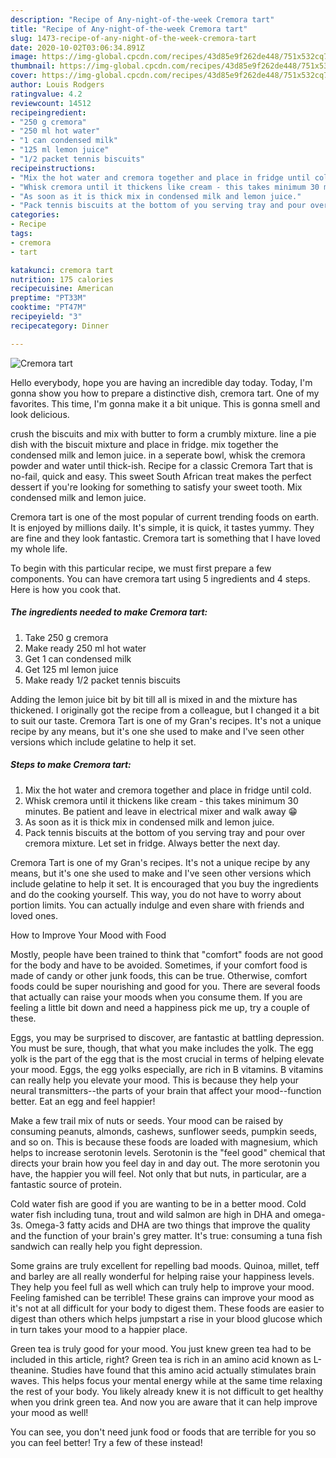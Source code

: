 ```yaml
---
description: "Recipe of Any-night-of-the-week Cremora tart"
title: "Recipe of Any-night-of-the-week Cremora tart"
slug: 1473-recipe-of-any-night-of-the-week-cremora-tart
date: 2020-10-02T03:06:34.891Z
image: https://img-global.cpcdn.com/recipes/43d85e9f262de448/751x532cq70/cremora-tart-recipe-main-photo.jpg
thumbnail: https://img-global.cpcdn.com/recipes/43d85e9f262de448/751x532cq70/cremora-tart-recipe-main-photo.jpg
cover: https://img-global.cpcdn.com/recipes/43d85e9f262de448/751x532cq70/cremora-tart-recipe-main-photo.jpg
author: Louis Rodgers
ratingvalue: 4.2
reviewcount: 14512
recipeingredient:
- "250 g cremora"
- "250 ml hot water"
- "1 can condensed milk"
- "125 ml lemon juice"
- "1/2 packet tennis biscuits"
recipeinstructions:
- "Mix the hot water and cremora together and place in fridge until cold."
- "Whisk cremora until it thickens like cream - this takes minimum 30 minutes. Be patient and leave in electrical mixer and walk away 😁"
- "As soon as it is thick mix in condensed milk and lemon juice."
- "Pack tennis biscuits at the bottom of you serving tray and pour over cremora mixture. Let set in fridge. Always better the next day."
categories:
- Recipe
tags:
- cremora
- tart

katakunci: cremora tart 
nutrition: 175 calories
recipecuisine: American
preptime: "PT33M"
cooktime: "PT47M"
recipeyield: "3"
recipecategory: Dinner

---
```



![Cremora tart](https://img-global.cpcdn.com/recipes/43d85e9f262de448/751x532cq70/cremora-tart-recipe-main-photo.jpg)

Hello everybody, hope you are having an incredible day today. Today, I'm gonna show you how to prepare a distinctive dish, cremora tart. One of my favorites. This time, I'm gonna make it a bit unique. This is gonna smell and look delicious.

crush the biscuits and mix with butter to form a crumbly mixture. line a pie dish with the biscuit mixture and place in fridge. mix together the condensed milk and lemon juice. in a seperate bowl, whisk the cremora powder and water until thick-ish. Recipe for a classic Cremora Tart that is no-fail, quick and easy. This sweet South African treat makes the perfect dessert if you&#39;re looking for something to satisfy your sweet tooth. Mix condensed milk and lemon juice.

Cremora tart is one of the most popular of current trending foods on earth. It is enjoyed by millions daily. It's simple, it is quick, it tastes yummy. They are fine and they look fantastic. Cremora tart is something that I have loved my whole life.


To begin with this particular recipe, we must first prepare a few components. You can have cremora tart using 5 ingredients and 4 steps. Here is how you cook that.

<!--inarticleads1-->

##### The ingredients needed to make Cremora tart:

1. Take 250 g cremora
1. Make ready 250 ml hot water
1. Get 1 can condensed milk
1. Get 125 ml lemon juice
1. Make ready 1/2 packet tennis biscuits


Adding the lemon juice bit by bit till all is mixed in and the mixture has thickened. I originally got the recipe from a colleague, but I changed it a bit to suit our taste. Cremora Tart is one of my Gran&#39;s recipes. It&#39;s not a unique recipe by any means, but it&#39;s one she used to make and I&#39;ve seen other versions which include gelatine to help it set. 

<!--inarticleads2-->

##### Steps to make Cremora tart:

1. Mix the hot water and cremora together and place in fridge until cold.
1. Whisk cremora until it thickens like cream - this takes minimum 30 minutes. Be patient and leave in electrical mixer and walk away 😁
1. As soon as it is thick mix in condensed milk and lemon juice.
1. Pack tennis biscuits at the bottom of you serving tray and pour over cremora mixture. Let set in fridge. Always better the next day.


Cremora Tart is one of my Gran&#39;s recipes. It&#39;s not a unique recipe by any means, but it&#39;s one she used to make and I&#39;ve seen other versions which include gelatine to help it set. It is encouraged that you buy the ingredients and do the cooking yourself. This way, you do not have to worry about portion limits. You can actually indulge and even share with friends and loved ones. 

How to Improve Your Mood with Food


Mostly, people have been trained to think that "comfort" foods are not good for the body and have to be avoided. Sometimes, if your comfort food is made of candy or other junk foods, this can be true. Otherwise, comfort foods could be super nourishing and good for you. There are several foods that actually can raise your moods when you consume them. If you are feeling a little bit down and need a happiness pick me up, try a couple of these.

Eggs, you may be surprised to discover, are fantastic at battling depression. You must be sure, though, that what you make includes the yolk. The egg yolk is the part of the egg that is the most crucial in terms of helping elevate your mood. Eggs, the egg yolks especially, are rich in B vitamins. B vitamins can really help you elevate your mood. This is because they help your neural transmitters--the parts of your brain that affect your mood--function better. Eat an egg and feel happier!

Make a few trail mix of nuts or seeds. Your mood can be raised by consuming peanuts, almonds, cashews, sunflower seeds, pumpkin seeds, and so on. This is because these foods are loaded with magnesium, which helps to increase serotonin levels. Serotonin is the "feel good" chemical that directs your brain how you feel day in and day out. The more serotonin you have, the happier you will feel. Not only that but nuts, in particular, are a fantastic source of protein.

Cold water fish are good if you are wanting to be in a better mood. Cold water fish including tuna, trout and wild salmon are high in DHA and omega-3s. Omega-3 fatty acids and DHA are two things that improve the quality and the function of your brain's grey matter. It's true: consuming a tuna fish sandwich can really help you fight depression. 

Some grains are truly excellent for repelling bad moods. Quinoa, millet, teff and barley are all really wonderful for helping raise your happiness levels. They help you feel full as well which can truly help to improve your mood. Feeling famished can be terrible! These grains can improve your mood as it's not at all difficult for your body to digest them. These foods are easier to digest than others which helps jumpstart a rise in your blood glucose which in turn takes your mood to a happier place.

Green tea is truly good for your mood. You just knew green tea had to be included in this article, right? Green tea is rich in an amino acid known as L-theanine. Studies have found that this amino acid actually stimulates brain waves. This helps focus your mental energy while at the same time relaxing the rest of your body. You likely already knew it is not difficult to get healthy when you drink green tea. And now you are aware that it can help improve your mood as well!

You can see, you don't need junk food or foods that are terrible for you so you can feel better! Try a few of these instead!

